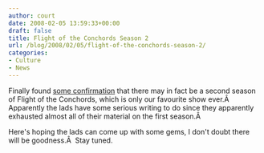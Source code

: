 ```yaml
---
author: court
date: 2008-02-05 13:59:33+00:00
draft: false
title: Flight of the Conchords Season 2
url: /blog/2008/02/05/flight-of-the-conchords-season-2/
categories:
- Culture
- News
---
```


Finally found [some confirmation](http://www.aintitcool.com/node/33704) that there may in fact be a second season of Flight of the Conchords, which is only our favourite show ever.Â  Apparently the lads have some serious writing to do since they apparently exhausted almost all of their material on the first season.Â 

Here's hoping the lads can come up with some gems, I don't doubt there will be goodness.Â  Stay tuned.
